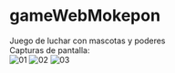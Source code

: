 # gameWebMokepon
Juego de luchar con mascotas y poderes  
Capturas de pantalla:  
![01](https://github.com/Sewash1/gameWebMokepon/assets/113949314/070b8536-4800-46ad-bd6f-62bd2d1c3b6c)
![02](https://github.com/Sewash1/gameWebMokepon/assets/113949314/5d56b5c5-0de3-48d7-9500-50ddc512c846)
![03](https://github.com/Sewash1/gameWebMokepon/assets/113949314/7ce3e006-aa3b-4378-8743-a506986aa2df)
